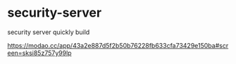 # security-server
security server quickly build

https://modao.cc/app/43a2e887d5f2b50b76228fb633cfa73429e150ba#screen=sksi85z757y99lp